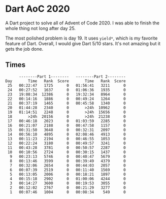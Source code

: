 # Dart AoC 2020

A Dart project to solve all of Advent of Code 2020. I was able to finish the whole thing not long after day 25.

The most polished problem is day 19. It uses `yield*`, which is my favorite feature of Dart. Overall, I would give Dart 5/10 stars. It's not amazing but it gets the job done.

## Times

```text
      --------Part 1--------   --------Part 2--------
Day       Time   Rank  Score       Time   Rank  Score
 25   00:22:47   1725      0   01:56:41   3211      0
 24   00:27:52   1637      0   01:06:36   1935      0
 23   19:08:34  12386      0   19:32:34   8964      0
 22   00:14:16   1886      0   00:49:24   1264      0
 21   00:37:19   1465      0   00:45:58   1340      0
 20   01:44:28   2340      0       >24h  10962      0
 19   01:14:51   2248      0       >24h  15656      0
 18       >24h  20156      0       >24h  21238      0
 17   00:46:18   2023      0   01:03:59   2285      0
 16   00:21:07   2188      0   00:47:58   1157      0
 15   00:31:50   3648      0   00:32:31   2097      0
 14   00:56:10   4895      0   02:08:46   4913      0
 13   00:11:23   2194      0   00:46:55   1053      0
 12   00:22:24   3180      0   00:49:57   3241      0
 11   00:43:28   3781      0   00:50:57   2287      0
 10   00:10:56   2724      0   00:30:15   1437      0
  9   00:23:13   5746      0   00:40:47   5679      0
  8   00:13:46   3599      0   00:39:49   4379      0
  7   00:32:06   2654      0   00:44:03   2057      0
  6   00:07:39   2519      0   00:11:40   1569      0
  5   00:13:05   2006      0   00:18:21   1897      0
  4   00:15:18   2902      0   01:00:06   4244      0
  3   00:14:27   3600      0   00:19:53   3055      0
  2   00:12:02   2767      0   00:21:29   3277      0
  1   00:07:46   1004      0   00:08:34    549      0
```
